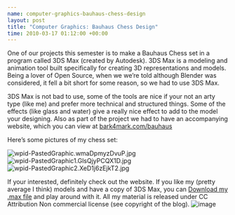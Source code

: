 ```yaml
--- 
name: computer-graphics-bauhaus-chess-design 
layout: post 
title: "Computer Graphics: Bauhaus Chess Design" 
time: 2010-03-17 01:12:00 +00:00 
--- 
```


One of our projects this semester is to make a Bauhaus Chess
set in a program called 3DS Max (created by Autodesk). 3DS Max is a
modeling and animation tool built specifically for creating 3D
representations and models. Being a lover of Open Source, when we we’re
told although Blender was considered, it fell a bit short for some
reason, so we had to use 3DS Max.  
  
3DS Max is not bad to use, some of the tools are nice if your not an
arty type (like me) and prefer more technical and structured things.
Some of the effects (like glass and water) give a really nice effect to
add to the model your designing. Also as part of the project we had to
have an accompanying website, which you can view at
[bark4mark.com/bauhaus](http://bark4mark.com/bauhaus)  
  
Here’s some pictures of my chess set:  
  
![wpid-PastedGraphic.wmaDpmyzDvuP.jpg](http://neilgrogan.ie/files/2010/03/wpid-PastedGraphic.wmaDpmyzDvuP.jpg)  
![wpid-PastedGraphic1.GlsQjyPCQX1D.jpg](http://neilgrogan.ie/files/2010/03/wpid-PastedGraphic1.GlsQjyPCQX1D.jpg)![wpid-PastedGraphic2.XeD1j6zEjkT2.jpg](http://neilgrogan.ie/files/2010/03/wpid-PastedGraphic2.XeD1j6zEjkT2.jpg)  
  
If your interested, definitely check out the website. If you like my
(pretty average I think) models and have a copy of 3DS Max, you can
[Download my .max
file](http://www.bark4mark.com/bauhaus/maxFiles/NeilSet.max) and play
around with it. All my material is released under CC Attribution Non
commercial license (see copyright of the blog).
![image](https://blogger.googleusercontent.com/tracker/7231752728434532377-6214129276054357129?l=neil.grogan.ie)
